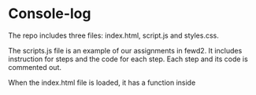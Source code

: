 # Console-log

The repo includes three files: index.html, script.js and styles.css.

The scripts.js file is an example of our assignments in fewd2. It includes instruction for steps and the code for each step. Each step and its code is commented out. 

When the index.html file is loaded, it has a function inside <script> that uses ajax $.get to get the script.js file from the folder and then:

1. Replaces extra spaces, and multiple line returns with single space and line return. Splits the data where it has javascript open comment (/ and *) and stores the result into an array. Trims extra spaces from end and start of each index of the array.

Note: The script.js file has to be in below format and has to start in line 1. Having space in line 1 will add extra index to array:
/* Application 1 ... 
 ...
*/

/* Javascript Code ... 
 ...
*/

/* Application 2 ... 
 ...
*/

/* Javascript Code ... 
 ...
*/
 
2. Creats a loop and appends each index of the array to a <section> in index.html. Creates three divs and places them inside the <section> called (testscript). Div 1 will be populated with the instruction for the step. Div 2 will have the code for the step. Div 3 will have a button that when clicked, uses a function that takes the script for each step and uses eval (though risky) to run (in console window in the case of our assignments).  

3. It uses "slice" to remove the closing comment (* and /). I tried different ways and got some errors. Note that if the script.js has multiplication sign (*), the array will be splited where it runs to (*). 

Note: Ajax $.get seems to not work when the page is loaded in chrome directly. It works fine in safari or when the file is opened with brackets and then into chrome. I will fix that later. Besides, it works fine in firefox. The only issue with firefox is that it does not wordwrap the instruction div. Firefox does not support css3 word-wrap. So I added overflow scroll to contain the text inside the div. 

